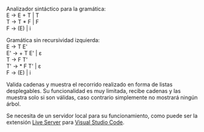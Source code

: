 Analizador sintáctico para la gramática:  
E -> E + T | T  
T -> T * F | F  
F -> (E) | i  

Gramática sin recursividad izquierda:  
E -> T E'  
E' -> + T E' | ε  
T -> F T'  
T' -> * F T' | ε  
F -> (E) | i  

Valida cadenas y muestra el recorrido realizado en forma de listas desplegables.
Su funcionalidad es muy limitada, recibe cadenas y las muestra solo si son válidas, caso contrario simplemente no mostrará ningún árbol.

Se necesita de un servidor local para su funcionamiento, como puede ser la extensión [Live Server](https://marketplace.visualstudio.com/items?itemName=ritwickdey.LiveServer) para [Visual Studio Code](https://code.visualstudio.com/).

